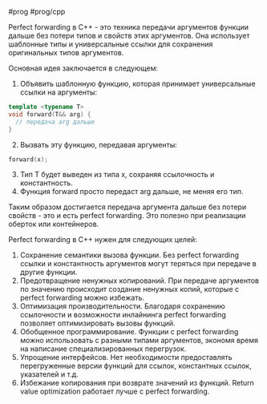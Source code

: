 #prog #prog/cpp 

Perfect forwarding в C++ - это техника передачи аргументов функции дальше без потери типов и свойств этих аргументов. Она использует шаблонные типы и универсальные ссылки для сохранения оригинальных типов аргументов.

Основная идея заключается в следующем:

1. Объявить шаблонную функцию, которая принимает универсальные ссылки на аргументы:

```c++
template <typename T>
void forward(T&& arg) {
  // передача arg дальше 
}
```

2. Вызвать эту функцию, передавая аргументы:

```c++
forward(x);
```

3. Тип T будет выведен из типа x, сохраняя ссылочность и константность.
4. Функция forward просто передаст arg дальше, не меняя его тип.

Таким образом достигается передача аргумента дальше без потери свойств - это и есть perfect forwarding. Это полезно при реализации оберток или контейнеров.

Perfect forwarding в C++ нужен для следующих целей:

1. Сохранение семантики вызова функции. Без perfect forwarding ссылки и константность аргументов могут теряться при передаче в другие функции.
2. Предотвращение ненужных копирований. При передаче аргументов по значению происходит создание ненужных копий, которые с perfect forwarding можно избежать.
3. Оптимизация производительности. Благодаря сохранению ссылочности и возможности инлайнинга perfect forwarding позволяет оптимизировать вызовы функций.
4. Обобщенное программирование. Функции с perfect forwarding можно использовать с разными типами аргументов, экономя время на написание специализированных перегрузок.
5. Упрощение интерфейсов. Нет необходимости предоставлять перегруженные версии функций для ссылок, константных ссылок, указателей и т.д.
6. Избежание копирования при возврате значений из функций. Return value optimization работает лучше с perfect forwarding.